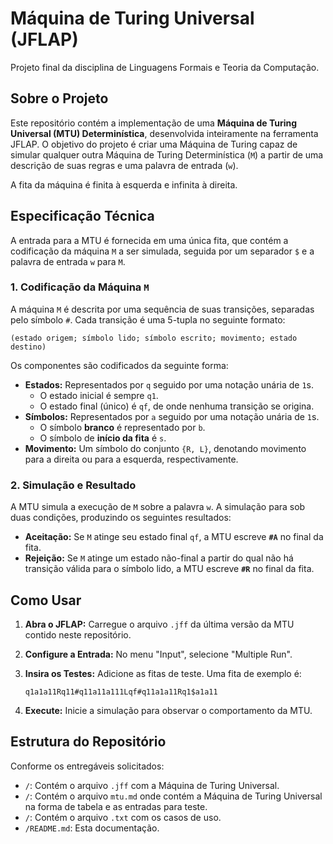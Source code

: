 # Máquina de Turing Universal (JFLAP)

Projeto final da disciplina de Linguagens Formais e Teoria da Computação.

## Sobre o Projeto

Este repositório contém a implementação de uma **Máquina de Turing Universal (MTU) Determinística**, desenvolvida inteiramente na ferramenta JFLAP. O objetivo do projeto é criar uma Máquina de Turing capaz de simular qualquer outra Máquina de Turing Determinística (`M`) a partir de uma descrição de suas regras e uma palavra de entrada (`w`).

A fita da máquina é finita à esquerda e infinita à direita.

## Especificação Técnica

A entrada para a MTU é fornecida em uma única fita, que contém a codificação da máquina `M` a ser simulada, seguida por um separador `$` e a palavra de entrada `w` para `M`.

### 1. Codificação da Máquina `M`

A máquina `M` é descrita por uma sequência de suas transições, separadas pelo símbolo `#`. Cada transição é uma 5-tupla no seguinte formato:

`(estado origem; símbolo lido; símbolo escrito; movimento; estado destino)`

Os componentes são codificados da seguinte forma:

* **Estados:** Representados por `q` seguido por uma notação unária de `1`s.
    * O estado inicial é sempre `q1`.
    * O estado final (único) é `qf`, de onde nenhuma transição se origina.
* **Símbolos:** Representados por `a` seguido por uma notação unária de `1`s.
    * O símbolo **branco** é representado por `b`.
    * O símbolo de **início da fita** é `s`.
* **Movimento:** Um símbolo do conjunto `{R, L}`, denotando movimento para a direita ou para a esquerda, respectivamente.

### 2. Simulação e Resultado

A MTU simula a execução de `M` sobre a palavra `w`. A simulação para sob duas condições, produzindo os seguintes resultados:

* **Aceitação:** Se `M` atinge seu estado final `qf`, a MTU escreve **`#A`** no final da fita.
* **Rejeição:** Se `M` atinge um estado não-final a partir do qual não há transição válida para o símbolo lido, a MTU escreve **`#R`** no final da fita.

## Como Usar

1.  **Abra o JFLAP:** Carregue o arquivo `.jff` da última versão da MTU contido neste repositório.
2.  **Configure a Entrada:** No menu "Input", selecione "Multiple Run".
3.  **Insira os Testes:** Adicione as fitas de teste. Uma fita de exemplo é:

    ```
    q1a1a11Rq11#q11a11a111Lqf#q11a1a11Rq1$a1a11
    ```

4.  **Execute:** Inicie a simulação para observar o comportamento da MTU.

##  Estrutura do Repositório

Conforme os entregáveis solicitados:

* `/`: Contém o arquivo `.jff` com a Máquina de Turing Universal.
* `/`: Contém o arquivo `mtu.md` onde contém a Máquina de Turing Universal na forma de tabela e as entradas para teste.
* `/`: Contém o arquivo `.txt` com os casos de uso.
* `/README.md`: Esta documentação.

